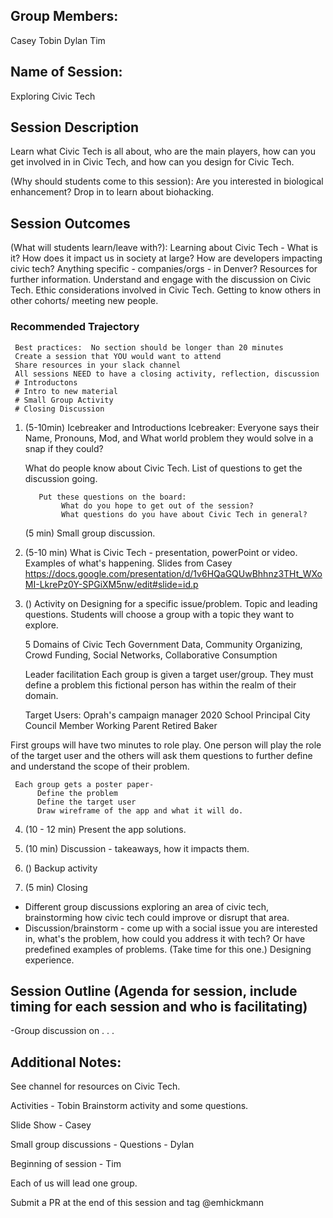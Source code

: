 ## Group Members:
Casey
Tobin
Dylan
Tim

## Name of Session: 
Exploring Civic Tech

## Session Description 

Learn what Civic Tech is all about, who are the main players, how can you get involved in in Civic Tech, and how can you design for Civic Tech.

(Why should students come to this session): Are you interested in biological enhancement? Drop in to learn about biohacking.

## Session Outcomes 

(What will students learn/leave with?): 
Learning about Civic Tech - What is it?
How does it impact us in society at large?
How are developers impacting civic tech?
Anything specific - companies/orgs - in Denver?
Resources for further information.
Understand and engage with the discussion on Civic Tech.
Ethic considerations involved in Civic Tech.
Getting to know others in other cohorts/ meeting new people.

### Recommended Trajectory 

     Best practices:  No section should be longer than 20 minutes
     Create a session that YOU would want to attend
     Share resources in your slack channel
     All sessions NEED to have a closing activity, reflection, discussion
     # Introductons 
     # Intro to new material
     # Small Group Activity
     # Closing Discussion

1. (5-10min) Icebreaker and Introductions
     Icebreaker: Everyone says their Name, Pronouns, Mod, and What world problem they would solve in a snap if they could?

     What do people know about Civic Tech.
          List of questions to get the discussion going.
          
          Put these questions on the board:
               What do you hope to get out of the session?
               What questions do you have about Civic Tech in general?
     (5 min) Small group discussion.
     
2. (5-10 min) What is Civic Tech - presentation, powerPoint or video.  Examples of what's happening.
     Slides from Casey https://docs.google.com/presentation/d/1v6HQaGQUwBhhnz3THt_WXoMI-LkrePz0Y-SPGiXM5nw/edit#slide=id.p

3. () Activity on Designing for a specific issue/problem.  Topic and leading questions.
     Students will choose a group with a topic they want to explore.
     
     5 Domains of Civic Tech
          Government Data, Community Organizing, Crowd Funding, Social Networks, Collaborative Consumption
          
     Leader facilitation
     Each group is given a target user/group. They must define a problem this fictional person has within the realm of their domain. 
     
     Target Users:
          Oprah's campaign manager 2020
          School Principal
          City Council Member
          Working Parent
          Retired Baker
          

First groups will have two minutes to role play. One person will play the role of the target user and the others will ask them questions to further define and understand the scope of their problem.
     
     Each group gets a poster paper-
          Define the problem
          Define the target user
          Draw wireframe of the app and what it will do.
          
4. (10 - 12 min) Present the app solutions.


5. (10 min) Discussion - takeaways, how it impacts them.
6. () Backup activity
7. (5 min) Closing

- Different group discussions exploring an area of civic tech, brainstorming how civic tech could improve or disrupt that area.
- Discussion/brainstorm - come up with a social issue you are interested in, what's the problem, how could you address it with tech?  Or have predefined examples of problems. (Take time for this one.)  Designing experience.  


## Session Outline (Agenda for session, include timing for each session and who is facilitating)
-Group discussion on . . .



## Additional Notes:
See channel for resources on Civic Tech.

Activities -
     Tobin Brainstorm activity and some questions.

Slide Show - Casey

Small group discussions -
     Questions - Dylan
     
Beginning of session - Tim
     
Each of us will lead one group.


Submit a PR at the end of this session and tag @emhickmann
